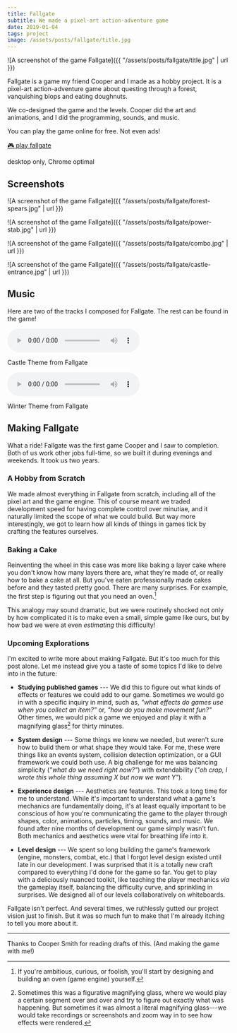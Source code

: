 ```yaml
---
title: Fallgate
subtitle: We made a pixel-art action-adventure game
date: 2019-01-04
tags: project
image: /assets/posts/fallgate/title.jpg
---
```


![A screenshot of the game Fallgate]({{ "/assets/posts/fallgate/title.jpg" | url }})

Fallgate is a game my friend Cooper and I made as a
hobby project. It is a pixel-art action-adventure game about questing through a
forest, vanquishing blops and eating doughnuts.

We co-designed the game and the levels. Cooper did the art and animations, and I
did the programming, sounds, and music.

You can play the game online for free. Not even ads!

<p class="db tc ba b--green ttu tracked w-100 pa2 mb0 dim pointer">
  <a href="https://mbforbes.github.io/fallgate" class="green">
    🎮 play fallgate
  </a>
</p>
<p class="tc f7 f6-ns mid-gray mt1">desktop only, Chrome optimal</p>

## Screenshots

![A screenshot of the game Fallgate]({{ "/assets/posts/fallgate/forest-spears.jpg" | url }})

![A screenshot of the game Fallgate]({{ "/assets/posts/fallgate/power-stab.jpg" | url }})

![A screenshot of the game Fallgate]({{ "/assets/posts/fallgate/combo.jpg" | url }})

![A screenshot of the game Fallgate]({{ "/assets/posts/fallgate/castle-entrance.jpg" | url }})

## Music

Here are two of the tracks I composed for Fallgate. The rest can be found in the game!


<audio preload="auto" controls>
 <source src="{{ "/assets/posts/fallgate/castle.mp3" | url }}"
         type="audio/mp3">
</audio>

<p class="audiocaption i">
Castle Theme from Fallgate
</p>

<audio preload="auto" controls>
 <source src="{{ "/assets/posts/fallgate/winter.mp3" | url }}"
         type="audio/mp3">
</audio>

<p class="audiocaption i">
Winter Theme from Fallgate
</p>

## Making Fallgate

What a ride! Fallgate was the first game Cooper and I saw to completion. Both of us work
other jobs full-time, so we built it during evenings and weekends. It took us two
years.

<!-- This includes some impromptu months off, and some "crunch time" to meet our own
imposed deadlines.
-->

<!--
We made it simply because we love games and have dreamed of making a game together. Our
budget was $0. There are no ads or in-game purchases, and we don't anticipate attempting
to make any money off of it. We posted it on other platforms that host games (itch.io, Newgrounds, Kongregate) in hopes that more people will play it, but don't anticipate making a dime (and haven't yet).
-->

### A Hobby from Scratch

We made almost everything in Fallgate from scratch, including all of the pixel art and
the game engine. This of course meant we traded development speed for having complete
control over minutiae, and it naturally limited the scope of what we could build. But
way more interestingly, we got to learn how all kinds of things in games tick by
crafting the features ourselves.

### Baking a Cake

Reinventing the wheel in this case was more like baking a layer cake where you don't
know how many layers there are, what they're made of, or really how to bake a cake at
all. But you've eaten professionally made cakes before and they tasted pretty good.
There are many surprises. For example, the first step is figuring out that you need an
oven.[^engine]

This analogy may sound dramatic, but we were routinely shocked not only by how
complicated it is to make even a small, simple game like ours, but by how bad we were at
even _estimating_ this difficulty!

### Upcoming Explorations

I'm excited to write more about making Fallgate. But it's too much for this post alone.
Let me instead give you a taste of some topics I'd like to delve into in the future:

- **Studying published games** --- We did this to figure out what kinds of
  effects or features we could add to our game. Sometimes we would go in with a specific
  inquiry in mind, such as, _"what effects do games use when you collect an item?"_ or,
  _"how do you make movement fun?"_ Other times, we would pick a game we
  enjoyed and play it with a magnifying glass[^magnifying] for thirty minutes.

- **System design** --- Some things we knew we needed, but weren't sure how to build
  them or what shape they would take. For me, these were things like an events system,
  collision detection optimization, or a GUI framework we could both use. A big
  challenge for me was balancing simplicity (_"what do we need right now?"_) with extendability (_"oh crap, I wrote this whole thing assuming X but now we want Y"_).

- **Experience design** --- Aesthetics are features. This took a long time for me to
  understand. While it's important to understand what a game's mechanics are
  fundamentally doing, it's at least equally important to be conscious of how you're
  communicating the game to the player through shapes, color, animations, particles,
  timing, sounds, and music. We found after nine months of development our game simply
  wasn't fun. Both mechanics and aesthetics were vital for breathing life into it.

- **Level design** --- We spent so long building the game's framework (engine, monsters,
  combat, etc.) that I forgot level design existed until late in our development. I was
  surprised that it is a totally new craft compared to everything I'd done for the game
  so far. You get to play with a deliciously nuanced toolkit, like teaching the player
  mechanics _via_ the gameplay itself, balancing the difficulty curve, and sprinkling in
  surprises. We designed all of our levels collaboratively on whiteboards.

<!--
- **Technical implementation** --- Great fun and excitement comes from building a
  codebase you'll extend for two years that should run fast on many platforms while
  having basically no constraints and no idea what you're doing.
-->

Fallgate isn't perfect. And several times, we ruthlessly gutted our project vision just
to finish. But it was so much fun to make that I'm already itching to tell you more
about it.

---

Thanks to Cooper Smith for reading drafts of this. (And making the game with me!)

[^engine]: If you're ambitious, curious, or foolish, you'll start by designing and building an oven (game engine) yourself.

[^magnifying]: Sometimes this was a figurative magnifying glass, where we would play a certain segment over and over and try to figure out exactly what was happening. But sometimes it was almost a literal magnifying glass---we would take recordings or screenshots and zoom way in to see how effects were rendered.
